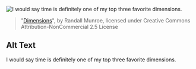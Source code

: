 ![I would say time is definitely one of my top three favorite dimensions.](https://imgs.xkcd.com/comics/dimensions.png)
> "[Dimensions](https://xkcd.com/1524/)", by Randall Munroe, licensed under Creative Commons Attribution-NonCommercial 2.5 License

## Alt Text
I would say time is definitely one of my top three favorite dimensions.
